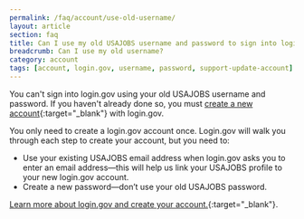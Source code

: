 ```yaml
---
permalink: /faq/account/use-old-username/
layout: article
section: faq
title: Can I use my old USAJOBS username and password to sign into login.gov?
breadcrumb: Can I use my old username?
category: account
tags: [account, login.gov, username, password, support-update-account]
---
```


You can't sign into login.gov using your old USAJOBS username and password. If you haven't already done so, you must [create a new account](https://login.usajobs.gov/Access/Transition){:target="_blank"} with login.gov.

You only need to create a login.gov account once. Login.gov will walk you through each step to create your account, but you need to:

*	Use your existing USAJOBS email address when login.gov asks you to enter an email address—this will help us link your USAJOBS profile to your new login.gov account.
*	Create a new password—don’t use your old USAJOBS password.

[Learn more about login.gov and create your account.](https://login.usajobs.gov/Access/Transition/){:target="_blank"}.
